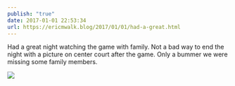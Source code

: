 ```yaml
---
publish: "true"
date: 2017-01-01 22:53:34
url: https://ericmwalk.blog/2017/01/01/had-a-great.html
---
```


Had a great night watching the game with family. Not a bad way to end the night with a picture on center court  after the game. Only a bummer we were missing some family members.

![](https://ericmwalk.blog/uploads/2022/b8468d8733.jpg)